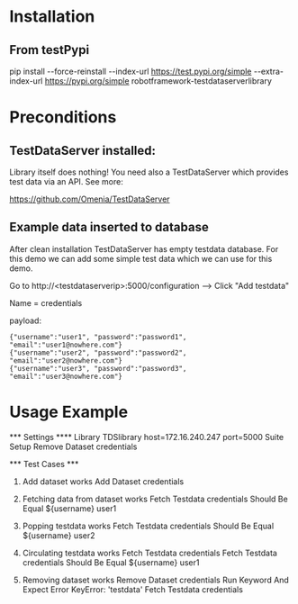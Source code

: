 # Installation #

## From testPypi ##
pip install --force-reinstall --index-url https://test.pypi.org/simple --extra-index-url https://pypi.org/simple robotframework-testdataserverlibrary

# Preconditions 
## TestDataServer installed:

Library itself does nothing! You need also a TestDataServer which provides test data via an API. See more:

https://github.com/Omenia/TestDataServer

## Example data inserted to database
After clean installation TestDataServer has empty testdata database. For this demo we can add some simple test data which we can use for this demo.

Go to http://\<testdataserverip\>:5000/configuration
--> Click "Add testdata"

Name = credentials

payload:

    {"username":"user1", "password":"password1", "email":"user1@nowhere.com"}
    {"username":"user2", "password":"password2", "email":"user2@nowhere.com"}
    {"username":"user3", "password":"password3", "email":"user3@nowhere.com"}

# Usage Example #

*** Settings ****
Library        TDSlibrary    host=172.16.240.247    port=5000
Suite Setup    Remove Dataset    credentials

*** Test Cases ***
1. Add dataset works
    Add Dataset       credentials

2. Fetching data from dataset works
    Fetch Testdata    credentials
    Should Be Equal     ${username}    user1

3. Popping testdata works
    Fetch Testdata    credentials
    Should Be Equal     ${username}    user2

4. Circulating testdata works
    Fetch Testdata    credentials
    Fetch Testdata    credentials
    Should Be Equal     ${username}    user1

5. Removing dataset works
    Remove Dataset    credentials
    Run Keyword And Expect Error    KeyError: 'testdata'    Fetch Testdata    credentials
